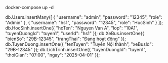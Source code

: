 
docker-compose up -d

db.Users.insertMany([
  { "username": "admin", "password": "12345", "role": "Admin" },
  { "username": "hs1", "password": "12345", "role": "HocSinh" }
]);
db.HocSinh.insertOne({ "hoTen": "Nguyen Van A", "lop": "10A1", "tuyenDuongId": "tuyen1", "userId": "hs1" });
db.XeBus.insertOne({ "bienSo": "29B-12345", "trangThai": "Đang hoạt động" });
db.TuyenDuong.insertOne({ "tenTuyen": "Tuyến Nội thành", "xeBusId": "29B-12345" });
db.LichTrinh.insertOne({ "tuyenDuongId": "tuyen1", "thoiGian": "07:00", "ngay": "2025-04-01" });